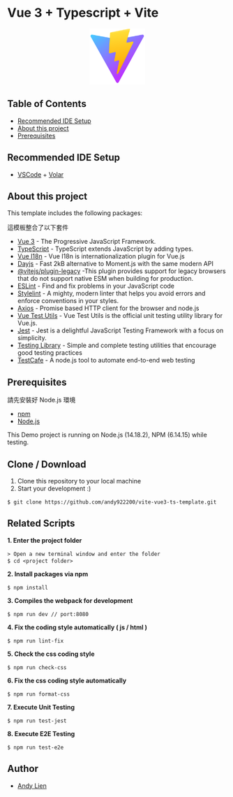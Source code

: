 # Vue 3 + Typescript + Vite

<p align="center">
    <img src="./iconForReadme.png" alt="logo" width="128" height="128">
</p>

## Table of Contents
- [Recommended IDE Setup](#recommended-ide-setup)
- [About this project](#about-this-project)
- [Prerequisites](#prerequisites)

## Recommended IDE Setup
- [VSCode](https://code.visualstudio.com/) + [Volar](https://marketplace.visualstudio.com/items?itemName=johnsoncodehk.volar)

## About this project 
<p>This template includes the following packages:</p>
<p>這模板整合了以下套件</p>

- [Vue 3](https://vuejs.org/) - The Progressive JavaScript Framework.
- [TypeScript](https://www.typescriptlang.org/) - TypeScript extends JavaScript by adding types.
- [Vue I18n](https://vue-i18n.intlify.dev/) - Vue I18n is internationalization plugin for Vue.js
- [Dayjs](https://day.js.org/) - Fast 2kB alternative to Moment.js with the same modern API
- [@vitejs/plugin-legacy](https://github.com/vitejs/vite/tree/main/packages/plugin-legacy) -This plugin provides support for legacy browsers that do not support native ESM when building for production.
- [ESLint](https://eslint.org/) - Find and fix problems in your JavaScript code
- [Stylelint](https://stylelint.io/) - A mighty, modern linter that helps you avoid errors and enforce conventions in your styles.
- [Axios](https://github.com/axios/axios) - Promise based HTTP client for the browser and node.js
- [Vue Test Utils](https://test-utils.vuejs.org/guide/) - Vue Test Utils is the official unit testing utility library for Vue.js.
- [Jest](https://jestjs.io/) - Jest is a delightful JavaScript Testing Framework with a focus on simplicity.
- [Testing Library](https://testing-library.com/) - Simple and complete testing utilities that encourage good testing practices
- [TestCafe](https://testcafe.io/) - A node.js tool to automate end-to-end web testing

## Prerequisites
<p>請先安裝好 Node.js 環境</p>

- [npm](https://www.npmjs.com/get-npm)
- [Node.js](https://nodejs.org/en/download/)

This Demo project is running on Node.js (14.18.2), NPM (6.14.15) while testing.

## Clone / Download
1. Clone this repository to your local machine
2. Start your development :)

```
$ git clone https://github.com/andy922200/vite-vue3-ts-template.git
```

## Related Scripts

**1. Enter the project folder**
```
> Open a new terminal window and enter the folder
$ cd <project folder>
```
**2. Install packages via npm**
```
$ npm install
```
**3. Compiles the webpack for development**
```
$ npm run dev // port:8080
```
**4. Fix the coding style automatically ( js / html )**
```
$ npm run lint-fix
```
**5. Check the css coding style**
```
$ npm run check-css
```

**6. Fix the css coding style automatically**
```
$ npm run format-css
```

**7. Execute Unit Testing**
```
$ npm run test-jest
```

**8. Execute E2E Testing**
```
$ npm run test-e2e
```
## Author
- [Andy Lien](https://github.com/andy922200)
